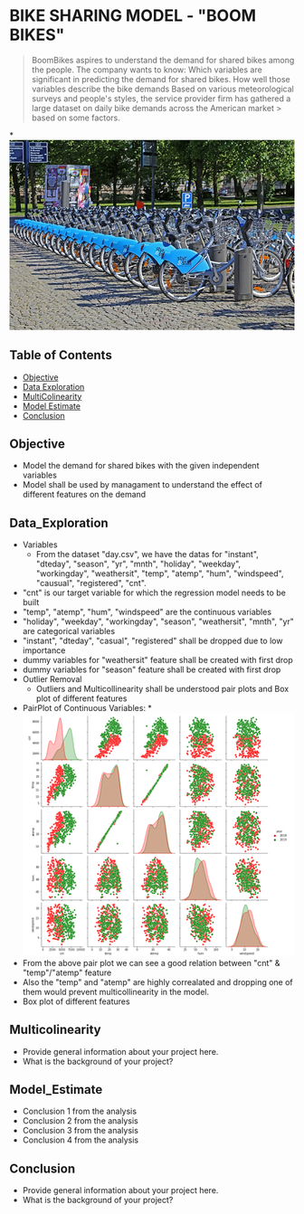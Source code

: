 # BIKE SHARING MODEL - "BOOM BIKES" 
> BoomBikes aspires to understand the demand for shared bikes among the people. 
> The company wants to know: 
> Which variables are significant in predicting the demand for shared bikes.
> How well those variables describe the bike demands
> Based on various meteorological surveys and people's styles, the service provider firm has gathered a large dataset on daily bike demands across the American market > based on some factors.

*![Book logo](/BSS.jpg)

## Table of Contents
* [Objective](#Objective)
* [Data Exploration](#Data_Exploration)
* [MultiColinearity](#Multicolinearity)
* [Model Estimate](#Model_Estimate)
* [Conclusion](#Conclusion)

<!-- You can include any other section that is pertinent to your problem -->

## Objective
- Model the demand for shared bikes with the given independent variables
- Model shall be used by managament to understand the effect of different features on the demand
<!-- You don't have to answer all the questions - just the ones relevant to your project. -->

## Data_Exploration
-  Variables
    -   From the dataset "day.csv", we have the datas for "instant", "dteday", "season", "yr", "mnth", "holiday", "weekday", "workingday", "weathersit", "temp",    "atemp", "hum", "windspeed", "causual", "registered", "cnt". 
  -   "cnt" is our target variable for which the regression model needs to be built
  -   "temp", "atemp", "hum", "windspeed" are the continuous variables
  -   "holiday", "weekday", "workingday", "season", "weathersit", "mnth", "yr" are categorical variables
  -   "instant", "dteday", "casual", "registered" shall be dropped due to low importance 
  -   dummy variables for "weathersit" feature shall be created with first drop
  -   dummy variables for "season" feature shall be created with first drop
- Outlier Removal
  -   Outliers and Multicollinearity shall be understood pair plots and Box plot of different features
-   PairPlot of Continuous Variables:
*![Book logo](/PP_BS_YR.png)
  -   From the above pair plot we can see a good relation between "cnt" & "temp"/"atemp" feature
  -   Also the "temp" and "atemp" are highly correalated and dropping one of them would prevent multicollinearity in the model.
-   Box plot of different features


## Multicolinearity
- Provide general information about your project here.
- What is the background of your project?

## Model_Estimate
- Conclusion 1 from the analysis
- Conclusion 2 from the analysis
- Conclusion 3 from the analysis
- Conclusion 4 from the analysis

## Conclusion
- Provide general information about your project here.
- What is the background of your project?
<!-- You don't have to answer all the questions - just the ones relevant to your project. -->
